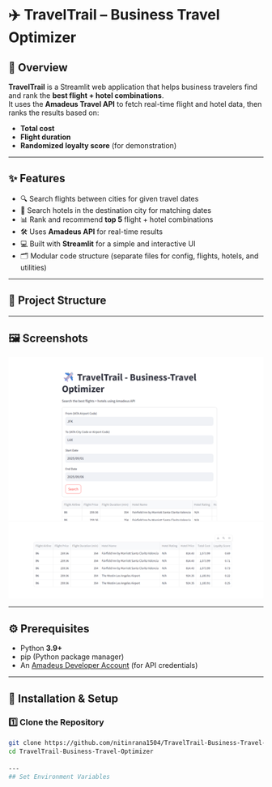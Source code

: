 # ✈️ TravelTrail – Business Travel Optimizer

## 📖 Overview
**TravelTrail** is a Streamlit web application that helps business travelers find and rank the **best flight + hotel combinations**.  
It uses the **Amadeus Travel API** to fetch real-time flight and hotel data, then ranks the results based on:
- **Total cost**
- **Flight duration**
- **Randomized loyalty score** (for demonstration)

---

## ✨ Features
- 🔍 Search flights between cities for given travel dates
- 🏨 Search hotels in the destination city for matching dates
- 📊 Rank and recommend **top 5** flight + hotel combinations
- 🛠 Uses **Amadeus API** for real-time results
- 💻 Built with **Streamlit** for a simple and interactive UI
- 🗂 Modular code structure (separate files for config, flights, hotels, and utilities)

---

## 📂 Project Structure

---

## 🖼 Screenshots

![TravelTrail UI](ScreenShot/Screenshot1.png)
![TravelTrail UI](ScreenShot/Screenshot2.png)

---

## ⚙️ Prerequisites
- Python **3.9+**
- pip (Python package manager)
- An [Amadeus Developer Account](https://developers.amadeus.com/) (for API credentials)

---

## 🚀 Installation & Setup

### 1️⃣ Clone the Repository
```bash
git clone https://github.com/nitinrana1504/TravelTrail-Business-Travel-Optimizer.git
cd TravelTrail-Business-Travel-Optimizer

---
## Set Environment Variables
```
